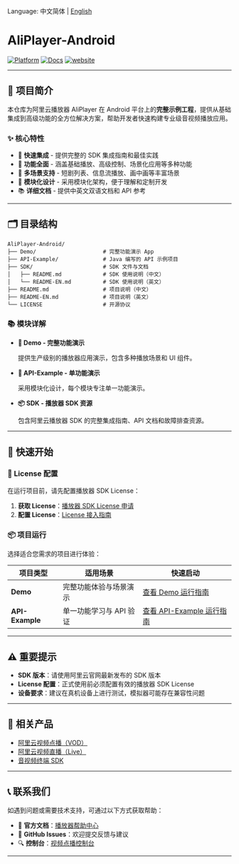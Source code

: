 Language: 中文简体 | [English](README-EN.md)

# **AliPlayer-Android**

[![Platform](https://img.shields.io/badge/Platform-Android-brightgreen)](https://www.android.com/) [![Docs](https://img.shields.io/badge/Docs-AliPlayer-blue?logo=aliyun)](https://help.aliyun.com/zh/vod/developer-reference/apsaravideo-player-sdk-for-android/) [![website](https://img.shields.io/badge/Product-VOD-FF6A00)](https://www.aliyun.com/product/vod)

---

## **📌 项目简介**

本仓库为阿里云播放器 AliPlayer 在 Android 平台上的**完整示例工程**，提供从基础集成到高级功能的全方位解决方案，帮助开发者快速构建专业级音视频播放应用。

### **✨ 核心特性**

- 🚀 **快速集成** - 提供完整的 SDK 集成指南和最佳实践
- 🎯 **功能全面** - 涵盖基础播放、高级控制、场景化应用等多种功能
- 📱 **多场景支持** - 短剧列表、信息流播放、画中画等丰富场景
- 🔧 **模块化设计** - 采用模块化架构，便于理解和定制开发
- 📚 **详细文档** - 提供中英文双语文档和 API 参考

---

## **🗂️ 目录结构**

```
AliPlayer-Android/
├── Demo/                     # 完整功能演示 App
├── API-Example/              # Java 编写的 API 示例项目
├── SDK/                      # SDK 文件与文档
│   ├── README.md             # SDK 使用说明（中文）
│   └── README-EN.md          # SDK 使用说明（英文）
├── README.md                 # 项目说明（中文）
├── README-EN.md              # 项目说明（英文）
└── LICENSE                   # 开源协议
```

### **📚 模块详解**

* **🎯 Demo - 完整功能演示**

  提供生产级别的播放器应用演示，包含多种播放场景和 UI 组件。

* **🔧 API-Example - 单功能演示**

  采用模块化设计，每个模块专注单一功能演示。

* **📦 SDK - 播放器 SDK 资源**

  包含阿里云播放器 SDK 的完整集成指南、API 文档和故障排查资源。

---

## **🚀 快速开始**

### **🔐 License 配置**

在运行项目前，请先配置播放器 SDK License：

1. **获取 License**：[播放器 SDK License 申请](https://help.aliyun.com/zh/vod/developer-reference/obtain-the-player-sdk-license)
2. **配置 License**：[License 接入指南](https://help.aliyun.com/zh/vod/developer-reference/access-to-license)

### **📦 项目运行**

选择适合您需求的项目进行体验：

| 项目类型        | 适用场景                | 快速启动                                             |
| --------------- | ----------------------- | ---------------------------------------------------- |
| **Demo**        | 完整功能体验与场景演示  | [查看 Demo 运行指南](./Demo/README.md)               |
| **API-Example** | 单一功能学习与 API 验证 | [查看 API-Example 运行指南](./API-Example/README.md) |

----

## **⚠️ 重要提示**

- **SDK 版本**：请使用阿里云官网最新发布的 SDK 版本
- **License 配置**：正式使用前必须配置有效的播放器 SDK License
- **设备要求**：建议在真机设备上进行测试，模拟器可能存在兼容性问题

----

## **🎥 相关产品**

- [阿里云视频点播（VOD）](https://www.aliyun.com/product/vod)
- [阿里云视频直播（Live）](https://www.aliyun.com/product/live)
- [音视频终端 SDK](https://help.aliyun.com/zh/apsara-video-sdk/)


---

## **📞 联系我们**

如遇到问题或需要技术支持，可通过以下方式获取帮助：

- 📘 **官方文档**：[播放器帮助中心](https://help.aliyun.com/zh/vod/)
- 💬 **GitHub Issues**：欢迎提交反馈与建议
- 🔍 **控制台**：[视频点播控制台](https://vod.console.aliyun.com)

---

